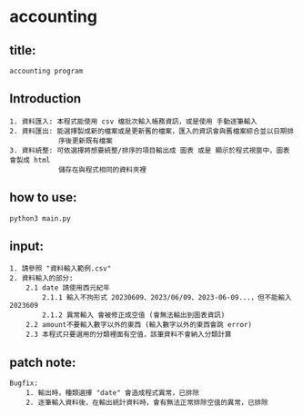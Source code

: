 # accounting
 
## title: 

    accounting program

## Introduction
    1. 資料匯入: 本程式能使用 csv 檔批次輸入帳務資訊，或是使用 手動逐筆輸入
    2. 資料匯出: 能選擇製成新的檔案或是更新舊的檔案，匯入的資訊會與舊檔案綜合並以日期排
                序後更新既有檔案
    3. 資料統整: 可依選擇將想要統整/排序的項目輸出成 圖表 或是 顯示於程式視窗中，圖表會製成 html
                儲存在與程式相同的資料夾裡

## how to use:
    python3 main.py

## input:
    1. 請參照 "資料輸入範例.csv"
    2. 資料輸入的部分:
        2.1 date 請使用西元紀年
            2.1.1 輸入不拘形式 20230609、2023/06/09、2023-06-09...，但不能輸入2023609
            2.1.2 異常輸入 會被修正成空值 (會無法輸出到圖表資訊)
        2.2 amount不要輸入數字以外的東西 (輸入數字以外的東西會跳 error)
        2.3 本程式只要選用的分類裡面有空值，該筆資料不會納入分類計算

## patch note:
    Bugfix:
        1. 輸出時，種類選擇 "date" 會造成程式異常，已排除
        2. 逐筆輸入資料後，在輸出統計資料時，會有無法正常排除空值的異常，已排除